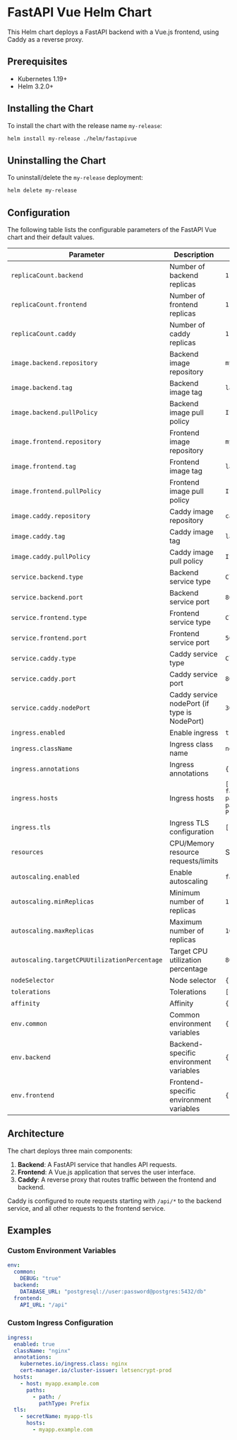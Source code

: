 # FastAPI Vue Helm Chart

This Helm chart deploys a FastAPI backend with a Vue.js frontend, using Caddy as a reverse proxy.

## Prerequisites

- Kubernetes 1.19+
- Helm 3.2.0+

## Installing the Chart

To install the chart with the release name `my-release`:

```bash
helm install my-release ./helm/fastapivue
```

## Uninstalling the Chart

To uninstall/delete the `my-release` deployment:

```bash
helm delete my-release
```

## Configuration

The following table lists the configurable parameters of the FastAPI Vue chart and their default values.

| Parameter | Description | Default |
|-----------|-------------|---------|
| `replicaCount.backend` | Number of backend replicas | `1` |
| `replicaCount.frontend` | Number of frontend replicas | `1` |
| `replicaCount.caddy` | Number of caddy replicas | `1` |
| `image.backend.repository` | Backend image repository | `myorg/backend` |
| `image.backend.tag` | Backend image tag | `latest` |
| `image.backend.pullPolicy` | Backend image pull policy | `IfNotPresent` |
| `image.frontend.repository` | Frontend image repository | `myorg/frontend` |
| `image.frontend.tag` | Frontend image tag | `latest` |
| `image.frontend.pullPolicy` | Frontend image pull policy | `IfNotPresent` |
| `image.caddy.repository` | Caddy image repository | `caddy` |
| `image.caddy.tag` | Caddy image tag | `latest` |
| `image.caddy.pullPolicy` | Caddy image pull policy | `IfNotPresent` |
| `service.backend.type` | Backend service type | `ClusterIP` |
| `service.backend.port` | Backend service port | `8010` |
| `service.frontend.type` | Frontend service type | `ClusterIP` |
| `service.frontend.port` | Frontend service port | `5000` |
| `service.caddy.type` | Caddy service type | `ClusterIP` |
| `service.caddy.port` | Caddy service port | `80` |
| `service.caddy.nodePort` | Caddy service nodePort (if type is NodePort) | `30080` |
| `ingress.enabled` | Enable ingress | `true` |
| `ingress.className` | Ingress class name | `nginx` |
| `ingress.annotations` | Ingress annotations | `{}` |
| `ingress.hosts` | Ingress hosts | `[{host: fastapivue.local, paths: [{path: /, pathType: Prefix}]}]` |
| `ingress.tls` | Ingress TLS configuration | `[]` |
| `resources` | CPU/Memory resource requests/limits | See `values.yaml` |
| `autoscaling.enabled` | Enable autoscaling | `false` |
| `autoscaling.minReplicas` | Minimum number of replicas | `1` |
| `autoscaling.maxReplicas` | Maximum number of replicas | `10` |
| `autoscaling.targetCPUUtilizationPercentage` | Target CPU utilization percentage | `80` |
| `nodeSelector` | Node selector | `{}` |
| `tolerations` | Tolerations | `[]` |
| `affinity` | Affinity | `{}` |
| `env.common` | Common environment variables | `{}` |
| `env.backend` | Backend-specific environment variables | `{}` |
| `env.frontend` | Frontend-specific environment variables | `{}` |

## Architecture

The chart deploys three main components:

1. **Backend**: A FastAPI service that handles API requests.
2. **Frontend**: A Vue.js application that serves the user interface.
3. **Caddy**: A reverse proxy that routes traffic between the frontend and backend.

Caddy is configured to route requests starting with `/api/*` to the backend service, and all other requests to the frontend service.

## Examples

### Custom Environment Variables

```yaml
env:
  common:
    DEBUG: "true"
  backend:
    DATABASE_URL: "postgresql://user:password@postgres:5432/db"
  frontend:
    API_URL: "/api"
```

### Custom Ingress Configuration

```yaml
ingress:
  enabled: true
  className: "nginx"
  annotations:
    kubernetes.io/ingress.class: nginx
    cert-manager.io/cluster-issuer: letsencrypt-prod
  hosts:
    - host: myapp.example.com
      paths:
        - path: /
          pathType: Prefix
  tls:
    - secretName: myapp-tls
      hosts:
        - myapp.example.com
```
